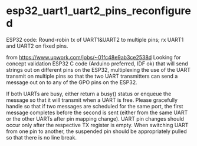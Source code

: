 # esp32_uart1_uart2_pins_reconfigured
ESP32 code: Round-robin tx of UART1&amp;UART2 to multiple pins; rx UART1 and UART2 on fixed pins.

from https://www.upwork.com/jobs/~01fc48e9ab3ce2538d
Looking for concept validation ESP32 C code (Arduino preferred, IDF ok) that will send strings out on different pins on the ESP32, multiplexing the use of the UART transmit on multiple pins so that the two UART transmitters can send a message out on to any of the GPO pins on the ESP32.

If both UARTs are busy, either return a busy() status or enqueue the message so that it will transmit when a UART is free. Please gracefully handle so that if two messages are scheduled for the same port, the first message completes before the second is sent (either from the same UART or the other UARTs after pin mapping change). UART pin changes should occur only after the respective TX register is empty. When switching UART from one pin to another, the suspended pin should be appropriately pulled so that there is no line break.
